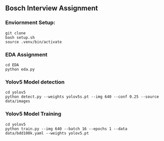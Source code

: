 
## Bosch Interview Assignment
### Enviornment Setup:
```
git clone
bash setup.sh
source .venv/bin/activate
```
### EDA Assignment
```
cd EDA
python eda.py
```
### Yolov5 Model detection
```
cd yolov5
python detect.py --weights yolov5s.pt --img 640 --conf 0.25 --source data/images
```
### Yolov5 Model Training
```
cd yolov5
python train.py --img 640 --batch 16 --epochs 1 --data data/bdd100k.yaml --weights yolov5.pt

